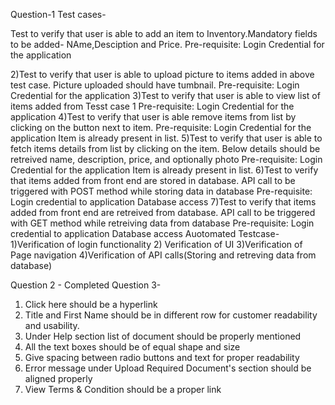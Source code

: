Question-1
Test cases-

Test to verify that user is able to add an item to Inventory.Mandatory fields to be added- NAme,Desciption and Price.
Pre-requisite:
Login Credential for the application

2)Test to verify that user is able to upload picture to items added in above test case. Picture uploaded should have tumbnail.
Pre-requisite:
Login Credential for the application
3)Test to verify that user is able to view list of items added from Tesst case 1
Pre-requisite:
Login Credential for the application
4)Test to verify that user is able remove items from list by clicking on the button next to item.
Pre-requisite:
Login Credential for the application
Item is already present in list.
5)Test to verify that user is able to fetch items details from list by clicking on the item.
Below details should be retreived
name, description, price, and optionally photo
Pre-requisite:
Login Credential for the application
Item is already present in list.
6)Test to verify that items added from front end are stored in database. API call to be triggered with POST method while storing data in database
Pre-requisite:
Login credential to application
Database access
7)Test to verify that items added from front end are retreived from database. API call to be triggered with GET method while retreiving data from database
Pre-requisite:
Login credential to application
Database access
Auotomated Testcase-
1)Verification of login functionality
2) Verification of UI
3)Verification of Page navigation
4)Verification of API calls(Storing and retreving data from database)

Question 2 - Completed
Question 3-
1) Click here should be a hyperlink
2) Title and First Name should be in different row for customer readability and usability.
3) Under Help section list of document should be properly mentioned
4) All the text boxes should be of equal shape and size
5) Give spacing between radio buttons and text for proper readability
6) Error message under Upload Required Document's section should be aligned properly
7) View Terms & Condition should be a proper link
